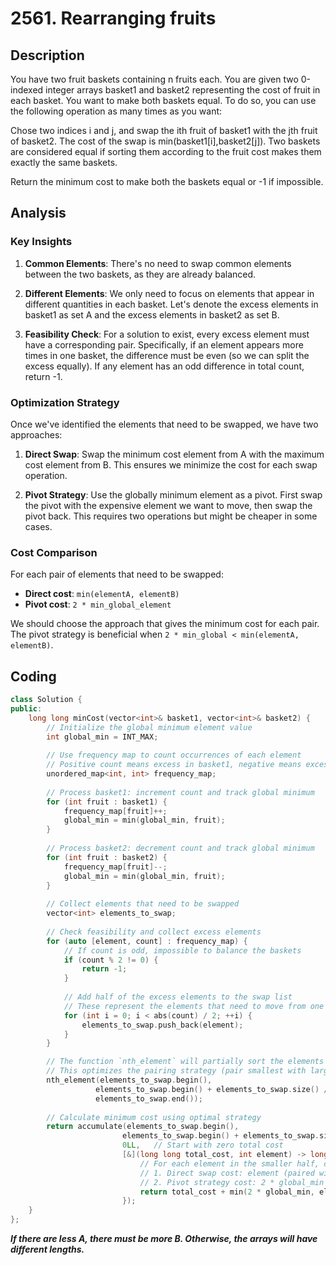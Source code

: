 # 2561. Rearranging fruits

## Description

You have two fruit baskets containing n fruits each. You are given two 0-indexed integer arrays basket1 and basket2 representing the cost of fruit in each basket. You want to make both baskets equal. To do so, you can use the following operation as many times as you want:

Chose two indices i and j, and swap the ith fruit of basket1 with the jth fruit of basket2.
The cost of the swap is min(basket1[i],basket2[j]).
Two baskets are considered equal if sorting them according to the fruit cost makes them exactly the same baskets.

Return the minimum cost to make both the baskets equal or -1 if impossible.

## Analysis

### Key Insights

1. **Common Elements**: There's no need to swap common elements between the two baskets, as they are already balanced.

2. **Different Elements**: We only need to focus on elements that appear in different quantities in each basket. Let's denote the excess elements in basket1 as set A and the excess elements in basket2 as set B.

3. **Feasibility Check**: For a solution to exist, every excess element must have a corresponding pair. Specifically, if an element appears more times in one basket, the difference must be even (so we can split the excess equally). If any element has an odd difference in total count, return -1.

### Optimization Strategy

Once we've identified the elements that need to be swapped, we have two approaches:

1. **Direct Swap**: Swap the minimum cost element from A with the maximum cost element from B. This ensures we minimize the cost for each swap operation.

2. **Pivot Strategy**: Use the globally minimum element as a pivot. First swap the pivot with the expensive element we want to move, then swap the pivot back. This requires two operations but might be cheaper in some cases.

### Cost Comparison

For each pair of elements that need to be swapped:

- **Direct cost**: `min(elementA, elementB)`
- **Pivot cost**: `2 * min_global_element`

We should choose the approach that gives the minimum cost for each pair. The pivot strategy is beneficial when `2 * min_global < min(elementA, elementB)`.

## Coding

```c++
class Solution {
public:
    long long minCost(vector<int>& basket1, vector<int>& basket2) {
        // Initialize the global minimum element value
        int global_min = INT_MAX;
        
        // Use frequency map to count occurrences of each element
        // Positive count means excess in basket1, negative means excess in basket2
        unordered_map<int, int> frequency_map;
        
        // Process basket1: increment count and track global minimum
        for (int fruit : basket1) {
            frequency_map[fruit]++;
            global_min = min(global_min, fruit);
        }
        
        // Process basket2: decrement count and track global minimum
        for (int fruit : basket2) {
            frequency_map[fruit]--;
            global_min = min(global_min, fruit);
        }
        
        // Collect elements that need to be swapped
        vector<int> elements_to_swap;
        
        // Check feasibility and collect excess elements
        for (auto [element, count] : frequency_map) {
            // If count is odd, impossible to balance the baskets
            if (count % 2 != 0) {
                return -1;
            }
            
            // Add half of the excess elements to the swap list
            // These represent the elements that need to move from one basket to another
            for (int i = 0; i < abs(count) / 2; ++i) {
                elements_to_swap.push_back(element);
            }
        }

        // The function `nth_element` will partially sort the elements such that the first half is the smallest
        // This optimizes the pairing strategy (pair smallest with largest)
        nth_element(elements_to_swap.begin(), 
                   elements_to_swap.begin() + elements_to_swap.size() / 2, 
                   elements_to_swap.end());
        
        // Calculate minimum cost using optimal strategy
        return accumulate(elements_to_swap.begin(), 
                         elements_to_swap.begin() + elements_to_swap.size() / 2, 
                         0LL,   // Start with zero total cost
                         [&](long long total_cost, int element) -> long long {
                             // For each element in the smaller half, choose the cheaper option:
                             // 1. Direct swap cost: element (paired with largest remaining)
                             // 2. Pivot strategy cost: 2 * global_min
                             return total_cost + min(2 * global_min, element);
                         });
    }
};
```

***If there are less A, there must be more B. Otherwise, the arrays will have different lengths.***
